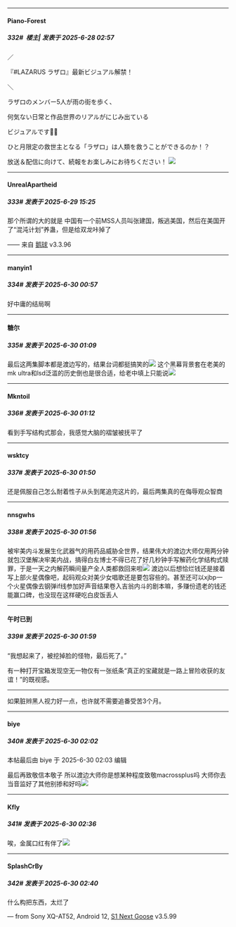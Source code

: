 ﻿
*****

####  Piano-Forest  
##### 332#         楼主| 发表于 2025-6-28 02:57

／

『#LAZARUS ラザロ』最新ビジュアル解禁！

＼

ラザロのメンバー5人が雨の街を歩く、

何気ない日常と作品世界のリアルがにじみ出ている

ビジュアルです💊✨

ひと月限定の救世主となる「ラザロ」は人類を救うことができるのか！？

放送＆配信に向けて、続報をお楽しみにお待ちください！
<img src="https://p.sda1.dev/25/5fbeb69fee263006c9cb5dc729f7a1a5/20250628_023153.jpg" referrerpolicy="no-referrer">


*****

####  UnrealApartheid  
##### 333#       发表于 2025-6-29 15:25

那个所谓的大的就是
中国有一个前MSS人员叫张建国，叛逃美国，然后在美国开了“混沌计划”养蛊，但是给双龙咔掉了

—— 来自 [鹅球](https://www.pgyer.com/GcUxKd4w) v3.3.96


*****

####  manyin1  
##### 334#       发表于 2025-6-30 00:57

好中庸的结局啊


*****

####  糖尔  
##### 335#       发表于 2025-6-30 01:09

最后这两集脚本都是渡边写的，结果台词都挺搞笑的<img src="https://static.stage1st.com/image/smiley/face2017/067.png" referrerpolicy="no-referrer">
这个黑幕背景套在老美的mk ultra和lsd泛滥的历史倒也是很合适，给老中填上只能说<img src="https://static.stage1st.com/image/smiley/face2017/067.png" referrerpolicy="no-referrer">

*****

####  Mkntoil  
##### 336#       发表于 2025-6-30 01:12

看到手写结构式那会，我感觉大脑的褶皱被抚平了


*****

####  wsktcy  
##### 337#       发表于 2025-6-30 01:50

还是佩服自己怎么耐着性子从头到尾追完这片的，最后两集真的在侮辱观众智商


*****

####  nnsgwhs  
##### 338#       发表于 2025-6-30 01:56

被牢美内斗发展生化武器气的用药品威胁全世界，结果伟大的渡边大师仅用两分钟就包汉堡解决牢美内战，搞得白左博士不得已花了好几秒钟手写解药化学结构式赎罪，于是一天之内解药瞬间量产全人类都救回来啦<img src="https://static.stage1st.com/image/smiley/face2017/067.png" referrerpolicy="no-referrer">
渡边以后想恰烂钱还是接着写上部火星偶像吧，起码观众对美少女唱歌还是要包容些的。甚至还可以xjbp一个火星偶像去钢弹if线参加好声音结果卷入吉翁内斗的剧本嘛，多赚份遗老的钱还能赢口碑，也没现在这样硬吃白皮饭丢人

*****

####  午时已到  
##### 339#       发表于 2025-6-30 01:59

“我想起来了，被挖掉脸的怪物，最后死了。”

有一种打开宝箱发现空无一物仅有一张纸条“真正的宝藏就是一路上冒险收获的友谊！”的既视感。

-----------------------

如果脏辫黑人视力好一点，也许就不需要追番受苦3个月。


*****

####  biye  
##### 340#       发表于 2025-6-30 02:02

 本帖最后由 biye 于 2025-6-30 02:03 编辑 

最后再致敬信本敬子 所以渡边大师你是想某种程度致敬macrossplus吗 大师你去当音监好了其他别掺和好吗<img src="https://static.stage1st.com/image/smiley/face2017/020.png" referrerpolicy="no-referrer">


*****

####  Kfly  
##### 341#       发表于 2025-6-30 02:36

唉，金属口红有伴了<img src="https://static.stage1st.com/image/smiley/face2017/066.png" referrerpolicy="no-referrer">


*****

####  SplashCrBy  
##### 342#       发表于 2025-6-30 02:40

什么构把东西，太烂了

— from Sony XQ-AT52, Android 12, [S1 Next Goose](https://www.pgyer.com/GcUxKd4w) v3.5.99

